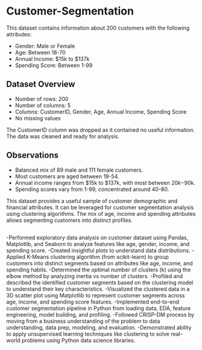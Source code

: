 # Customer-Segmentation

This dataset contains information about 200 customers with the following attributes:

- Gender: Male or Female
- Age: Between 18-70
- Annual Income: $15k to $137k 
- Spending Score: Between 1-99

## Dataset Overview

- Number of rows: 200
- Number of columns: 5
- Columns: CustomerID, Gender, Age, Annual Income, Spending Score
- No missing values

The CustomerID column was dropped as it contained no useful information. The data was cleaned and ready for analysis.

## Observations

- Balanced mix of 89 male and 111 female customers.
- Most customers are aged between 19-54.
- Annual income ranges from $15k to $137k, with most between $20k-$90k.
- Spending scores vary from 1-99, concentrated around 40-80.

This dataset provides a useful sample of customer demographic and financial attributes. It can be leveraged for customer segmentation analysis using clustering algorithms. The mix of age, income and spending attributes allows segmenting customers into distinct profiles.

## 
-Performed exploratory data analysis on customer dataset using Pandas, Matplotlib, and Seaborn to analyze features like age, gender, income, and spending score. 
-Created insightful plots to understand data distributions.
-Applied K-Means clustering algorithm (from scikit-learn) to group customers into distinct segments based on attributes like age, income, and spending habits.
-Determined the optimal number of clusters (k) using the elbow method by analyzing inertia vs number of clusters.
-Profiled and described the identified customer segments based on the clustering model to understand their key characteristics.
-Visualized the clustered data in a 3D scatter plot using Matplotlib to represent customer segments across age, income, and spending score features.
-Implemented end-to-end customer segmentation pipeline in Python from loading data, EDA, feature engineering, model building, and profiling.
-Followed CRISP-DM process by moving from a business understanding of the problem to data understanding, data prep, modeling, and evaluation.
-Demonstrated ability to apply unsupervised learning techniques like clustering to solve real-world problems using Python data science libraries.

